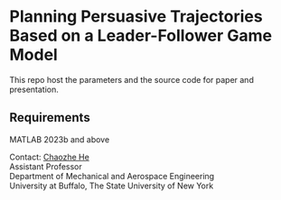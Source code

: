 # Planning Persuasive Trajectories Based on a Leader-Follower Game Model
This repo host the parameters and the source code for paper and presentation.

## Requirements
MATLAB 2023b and above
 
Contact: 
[Chaozhe He](https://www.buffalo.edu/~chaozheh/) \
Assistant Professor \
Department of Mechanical and Aerospace Engineering \
University at Buffalo, The State University of New York
